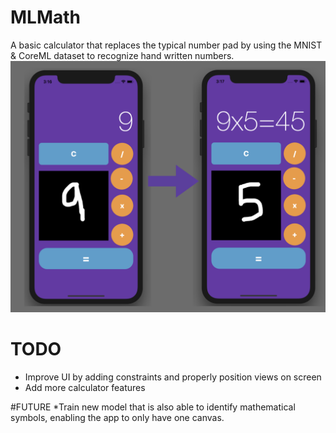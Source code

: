 # MLMath
A basic calculator that replaces the typical number pad by using the MNIST &amp; CoreML dataset to recognize hand written numbers.
![alt text](https://github.com/santosgagbegnon/MLMath/blob/master/UIScreenshots/MLMathUI.png)
# TODO
* Improve UI by adding constraints and properly position views on screen
* Add more calculator features 

#FUTURE
*Train new model that is also able to identify mathematical symbols, enabling the app to only have one canvas.
